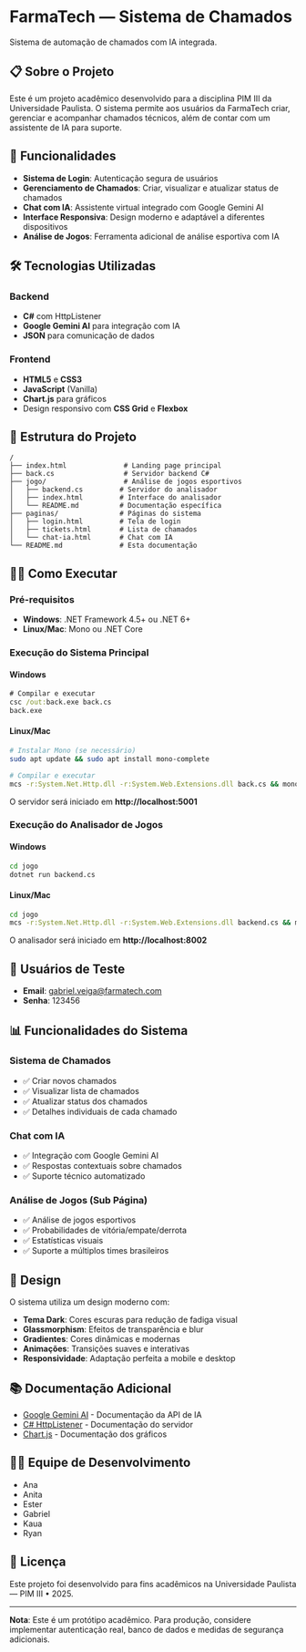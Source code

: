 # FarmaTech — Sistema de Chamados

Sistema de automação de chamados com IA integrada.

## 📋 Sobre o Projeto

Este é um projeto acadêmico desenvolvido para a disciplina PIM III da Universidade Paulista. O sistema permite aos usuários da FarmaTech criar, gerenciar e acompanhar chamados técnicos, além de contar com um assistente de IA para suporte.

## 🚀 Funcionalidades

- **Sistema de Login**: Autenticação segura de usuários
- **Gerenciamento de Chamados**: Criar, visualizar e atualizar status de chamados
- **Chat com IA**: Assistente virtual integrado com Google Gemini AI
- **Interface Responsiva**: Design moderno e adaptável a diferentes dispositivos
- **Análise de Jogos**: Ferramenta adicional de análise esportiva com IA

## 🛠️ Tecnologias Utilizadas

### Backend
- **C#** com HttpListener
- **Google Gemini AI** para integração com IA
- **JSON** para comunicação de dados

### Frontend
- **HTML5** e **CSS3**
- **JavaScript** (Vanilla)
- **Chart.js** para gráficos
- Design responsivo com **CSS Grid** e **Flexbox**

## 📁 Estrutura do Projeto

```
/
├── index.html              # Landing page principal
├── back.cs                 # Servidor backend C#
├── jogo/                   # Análise de jogos esportivos
│   ├── backend.cs         # Servidor do analisador
│   ├── index.html         # Interface do analisador
│   └── README.md          # Documentação específica
├── paginas/               # Páginas do sistema
│   ├── login.html         # Tela de login
│   ├── tickets.html       # Lista de chamados
│   └── chat-ia.html       # Chat com IA
└── README.md              # Esta documentação
```

## 🏃‍♂️ Como Executar

### Pré-requisitos
- **Windows**: .NET Framework 4.5+ ou .NET 6+
- **Linux/Mac**: Mono ou .NET Core

### Execução do Sistema Principal

#### Windows
```cmd
# Compilar e executar
csc /out:back.exe back.cs
back.exe
```

#### Linux/Mac
```bash
# Instalar Mono (se necessário)
sudo apt update && sudo apt install mono-complete

# Compilar e executar
mcs -r:System.Net.Http.dll -r:System.Web.Extensions.dll back.cs && mono back.exe
```

O servidor será iniciado em **http://localhost:5001**

### Execução do Analisador de Jogos

#### Windows
```cmd
cd jogo
dotnet run backend.cs
```

#### Linux/Mac
```bash
cd jogo
mcs -r:System.Net.Http.dll -r:System.Web.Extensions.dll backend.cs && mono backend.exe
```

O analisador será iniciado em **http://localhost:8002**

## 👥 Usuários de Teste

- **Email**: gabriel.veiga@farmatech.com
- **Senha**: 123456

## 📊 Funcionalidades do Sistema

### Sistema de Chamados
- ✅ Criar novos chamados
- ✅ Visualizar lista de chamados
- ✅ Atualizar status dos chamados
- ✅ Detalhes individuais de cada chamado

### Chat com IA
- ✅ Integração com Google Gemini AI
- ✅ Respostas contextuais sobre chamados
- ✅ Suporte técnico automatizado


### Análise de Jogos (Sub Página)
- ✅ Análise de jogos esportivos
- ✅ Probabilidades de vitória/empate/derrota
- ✅ Estatísticas visuais
- ✅ Suporte a múltiplos times brasileiros

## 🎨 Design

O sistema utiliza um design moderno com:
- **Tema Dark**: Cores escuras para redução de fadiga visual
- **Glassmorphism**: Efeitos de transparência e blur
- **Gradientes**: Cores dinâmicas e modernas
- **Animações**: Transições suaves e interativas
- **Responsividade**: Adaptação perfeita a mobile e desktop

## 📚 Documentação Adicional

- [Google Gemini AI](https://ai.google.dev/docs) - Documentação da API de IA
- [C# HttpListener](https://docs.microsoft.com/dotnet/api/system.net.httplistener) - Documentação do servidor
- [Chart.js](https://www.chartjs.org/) - Documentação dos gráficos

## 👨‍💻 Equipe de Desenvolvimento

- Ana
- Anita
- Ester
- Gabriel
- Kaua
- Ryan

## 📄 Licença

Este projeto foi desenvolvido para fins acadêmicos na Universidade Paulista — PIM III • 2025.

---

**Nota**: Este é um protótipo acadêmico. Para produção, considere implementar autenticação real, banco de dados e medidas de segurança adicionais.